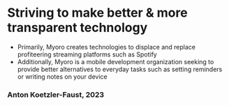 # Striving to make better & more transparent technology
- Primarily, Myoro creates technologies to displace and replace profiteering streaming platforms such as Spotify
- Additionally, Myoro is a mobile development organization seeking to provide better alternatives to everyday tasks such as setting reminders or writing notes on your device

### Anton Koetzler-Faust, 2023
